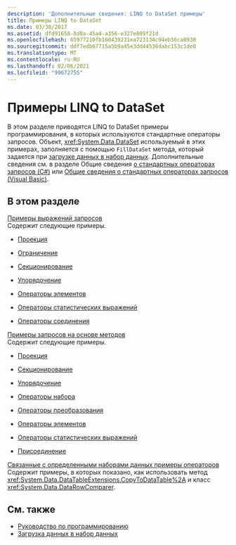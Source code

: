 ```yaml
---
description: 'Дополнительные сведения: LINQ to DataSet примеры'
title: Примеры LINQ to DataSet
ms.date: 03/30/2017
ms.assetid: dfd91658-8d8a-45a4-a356-e327e809f21d
ms.openlocfilehash: 65977210fb160439231ea723134c94eb56ca8930
ms.sourcegitcommit: ddf7edb67715a5b9a45e3dd44536dabc153c1de0
ms.translationtype: MT
ms.contentlocale: ru-RU
ms.lasthandoff: 02/06/2021
ms.locfileid: "99672755"
---
```

# <a name="linq-to-dataset-examples"></a>Примеры LINQ to DataSet

В этом разделе приводятся LINQ to DataSet примеры программирования, в которых используются стандартные операторы запросов. Объект, <xref:System.Data.DataSet> используемый в этих примерах, заполняется с помощью `FillDataSet` метода, который задается при [загрузке данных в набор данных](loading-data-into-a-dataset.md). Дополнительные сведения см. в разделе Общие сведения [о стандартных операторах запросов (C#)](../../../csharp/programming-guide/concepts/linq/standard-query-operators-overview.md) или [Общие сведения о стандартных операторах запросов (Visual Basic)](../../../visual-basic/programming-guide/concepts/linq/standard-query-operators-overview.md).  
  
## <a name="in-this-section"></a>В этом разделе  

 [Примеры выражений запросов](query-expression-examples-linq-to-dataset.md)  
 Содержит следующие примеры.  
  
- [Проекция](query-expression-syntax-examples-projection-linq-to-dataset.md)  
  
- [Ограничение](query-expression-syntax-examples-restriction-linq-to-dataset.md)  
  
- [Секционирование](query-expression-syntax-examples-partitioning.md)  
  
- [Упорядочение](query-expression-syntax-examples-ordering-linq-to-dataset.md)  
  
- [Операторы элементов](query-expression-syntax-examples-element-operators.md)  
  
- [Операторы статистических выражений](query-expression-syntax-examples-aggregate-operators.md)  
  
- [Операторы соединения](query-expression-syntax-examples-join-operators.md)  
  
 [Примеры запросов на основе методов](method-based-query-examples-linq-to-dataset.md)  
 Содержит следующие примеры.  
  
- [Проекция](method-based-query-syntax-examples-projection.md)  
  
- [Секционирование](method-based-query-syntax-examples-partitioning-linq.md)  
  
- [Упорядочение](method-based-query-syntax-examples-ordering-linq-to-dataset.md)  
  
- [Операторы набора](method-based-query-syntax-examples-set-operators.md)  
  
- [Операторы преобразования](method-based-query-syntax-examples-conversion-operators.md)  
  
- [Операторы элементов](method-based-query-syntax-examples-element-operators.md)  
  
- [Операторы статистических выражений](method-based-query-syntax-examples-aggregate-operators.md)  
  
- [Присоединение](method-based-query-syntax-examples-join-linq-to-dataset.md)  
  
 [Связанные с определенными наборами данных примеры операторов](dataset-specific-operator-examples-linq-to-dataset.md)  
 Содержит примеры, в которых показано, как использовать метод <xref:System.Data.DataTableExtensions.CopyToDataTable%2A> и класс <xref:System.Data.DataRowComparer>.  
  
## <a name="see-also"></a>См. также

- [Руководство по программированию](programming-guide-linq-to-dataset.md)
- [Загрузка данных в набор данных](loading-data-into-a-dataset.md)

